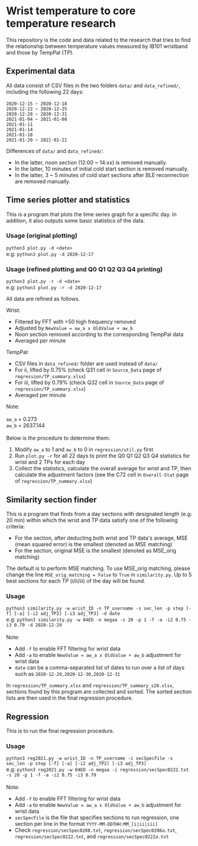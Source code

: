 # Wrist temperature to core temperature research

This repository is the code and data related to the research that tries to
find the relationship between temperature values measured by IB101 wristband and those by TempPal (TP).

## Experimental data

All data consist of CSV files in the two folders `data/` and `data_refined/`, including the following 22 days:<br/>
<br/>
`2020-12-15 ~ 2020-12-18`<br/>
`2020-12-22 ~ 2020-12-25`<br/>
`2020-12-28 ~ 2020-12-31`<br/>
`2021-01-04 ~ 2021-01-08`<br/>
`2021-01-11`<br/>
`2021-01-14`<br/>
`2021-01-18`<br/>
`2021-01-20 ~ 2021-01-21`<br/>

Differences of `data/` and `data_refined/`:
  * In the latter, noon section (12:00 ~ 14:xx) is removed manually.
  * In the latter, 10 minutes of initial cold start section is removed manually.
  * In the latter, 3 ~ 5 minutes of cold start sections after BLE reconnection are removed manually.

## Time series plotter and statistics

This is a program that plots the time series graph for a specific day. In addition, it also
outputs some basic statistics of the data.

### Usage (original plotting)

`python3 plot.py -d <date>`<br/>
e.g: `python3 plot.py -d 2020-12-17`

### Usage (refined plotting and Q0 Q1 Q2 Q3 Q4 printing)

`python3 plot.py -r -d <date>`<br/>
e.g: `python3 plot.py -r -d 2020-12-17`<br/>

All data are refined as follows.<br/>

Wrist:
  * Filtered by FFT with >50 high frequency removed
  * Adjusted by `NewValue = aw_a x OldValue + aw_b`
  * Noon section removed according to the corresponding TempPal data
  * Averaged per minute

TempPal:
  * CSV files in `data_refined/` folder are used instead of `data/`
  * For ii, lifted by 0.75% (check Q31 cell in `Source_Data` page of `regression/TP_summary.xlsx`)
  * For iii, lifted by 0.79% (check Q32 cell in `Source_Data` page of `regression/TP_summary.xlsx`)
  * Averaged per minute

Note:<br/>
<br/>
`aw_a` = 0.273<br/>
`aw_b` = 2637.144<br/>
<br/>
Below is the procedure to determine them:
1. Modify `aw_a` to 1 and `aw_b` to 0 in `regression/util.py` first
2. Run `plot.py -r` for all 22 days to print the Q0 Q1 Q2 Q3 Q4 statistics for wrist and 2 TPs for each day
3. Collect the statistics, calculate the overall average for wrist and TP, then calculate the adjustment factors (see the C72 cell in `Overall-Stat` page of `regression/TP_summary.xlsx`)

## Similarity section finder

This is a program that finds from a day sections with designated length (e.g: 20 min) within which the wrist and TP
data satisfy one of the following criteria:
  * For the section, after deducting both wrist and TP data's average, MSE (mean squared error) is the smallest (denoted as MSE matching)
  * For the section, original MSE is the smallest (denoted as MSE_orig matching)

The default is to perform MSE matching. To use MSE_orig matching, please change the line `MSE_orig_matching = False` to `True` in `similarity.py`.
Up to 5 best sections for each TP (i/ii/iii) of the day will be found.

### Usage

`python3 similarity.py -w wrist_ID -n TP_username -s sec_len -p step [-f] [-a] [-i2 adj_TP2] [-i3 adj_TP3] -d date`<br/>
e.g: `python3 similarity.py -w 04ED -n megaa -s 20 -p 1 -f -a -i2 0.75 -i3 0.79 -d 2020-12-29`<br/>
<br/>
Note:<br/>
  * Add `-f` to enable FFT filtering for wrist data
  * Add `-a` to enable `NewValue = aw_a x OldValue + aw_b` adjustment for wrist data
  * `date` can be a comma-separated list of dates to run over a list of days such as `2020-12-29,2020-12-30,2020-12-31`

In `regression/TP_summary.xlsx` and `regression/TP_summary_s20.xlsx`, sections found by this program are collected and sorted. The sorted section lists
are then used in the final regression procedure.

## Regression

This is to run the final regression procedure.

### Usage

`python3 reg2021.py -w wrist_ID -n TP_username -i secSpecFile -s sec_len -p step [-f] [-a] [-i2 adj_TP2] [-i3 adj_TP3]`<br/>
e.g: `python3 reg2021.py -w 04ED -n megaa -i regression/secSpec0222.txt -s 20 -p 1 -f -a -i2 0.75 -i3 0.79`<br/>
<br/>
Note:<br/>
  * Add `-f` to enable FFT filtering for wrist data
  * Add `-a` to enable `NewValue = aw_a x OldValue + aw_b` adjustment for wrist data
  * `secSpecFile` is the file that specifies sections to run regression, one section per line in the format `YYYY-MM-DDTHH:MM_[i|ii|iii]`
  * Check `regression/secSpec0208.txt`, `regression/secSpec0208a.txt`, `regression/secSpec0222.txt`, and `regression/secSpec0222a.txt`
